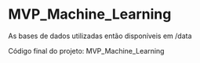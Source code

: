 # MVP_Machine_Learning

As bases de dados utilizadas então disponíveis em /data

Código final do projeto: MVP_Machine_Learning
